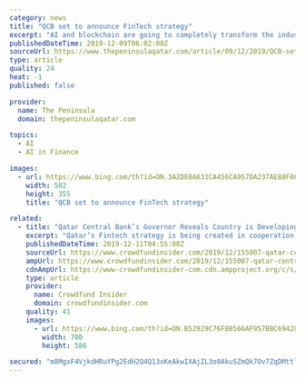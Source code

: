 ```yaml
---
category: news
title: "QCB set to announce FinTech strategy"
excerpt: "AI and blockchain are going to completely transform the industry ... Sheikh Abdulla urged the banks to establish more distinct system through the cooperation with leading FinTech companies. Mobile banking services can now be executed at any time and any place. The entry of tech giants with huge customer base, like “Apple”, “Google ..."
publishedDateTime: 2019-12-09T06:02:00Z
sourceUrl: https://www.thepeninsulaqatar.com/article/09/12/2019/QCB-set-to-announce-FinTech-strategy
type: article
quality: 24
heat: -1
published: false

provider:
  name: The Peninsula
  domain: thepeninsulaqatar.com

topics:
  - AI
  - AI in Finance

images:
  - url: https://www.bing.com/th?id=ON.3A2DE0A631CA456CA957DA237AE88F86
    width: 502
    height: 355
    title: "QCB set to announce FinTech strategy"

related:
  - title: "Qatar Central Bank’s Governor Reveals Country is Developing Nationwide Fintech Strategy for Banking Sector"
    excerpt: "Qatar’s Fintech strategy is being created in cooperation with local ... quickly and heading towards a new historical turning point. Artificial intelligence (AI) and blockchain have the potential to fundamentally transform the financial industry, Saoud ..."
    publishedDateTime: 2019-12-11T04:55:00Z
    sourceUrl: https://www.crowdfundinsider.com/2019/12/155007-qatar-central-banks-governor-reveals-country-is-developing-nationwide-fintech-strategy-for-banking-sector/
    ampUrl: https://www.crowdfundinsider.com/2019/12/155007-qatar-central-banks-governor-reveals-country-is-developing-nationwide-fintech-strategy-for-banking-sector/amp/
    cdnAmpUrl: https://www-crowdfundinsider-com.cdn.ampproject.org/c/s/www.crowdfundinsider.com/2019/12/155007-qatar-central-banks-governor-reveals-country-is-developing-nationwide-fintech-strategy-for-banking-sector/amp/
    type: article
    provider:
      name: Crowdfund Insider
      domain: crowdfundinsider.com
    quality: 41
    images:
      - url: https://www.bing.com/th?id=ON.B52929C76FB8566AF957BBC694281478
        width: 700
        height: 586

secured: "m8MgxF4VjkdHRuYPg2EdH2Q4Q13xKeAkwIXAjZL3o0AkuSZmQk7Ov7ZqDMttlxjpzFKqdzo7ISd1q3qORHHKDZArD1JWeK1VkImK3dXVJoSRiKhqAUOs1NGhz9+gfibl5uip1lc62VN/SJXiFuygPDnUOMt5EktCop4PMMS31cBfUoEZDCkrfKJyWXSfQJH6GRZ525wPS+I5fPdKc5W003LFmVsaVq9xGs+2EsibRn5d3519ZrjwIYyshGhqwp96zh08Ke+yihZFpMx0rGJUiA==;wWwL8PW2+GsTmktYcBcryQ=="
---
```



